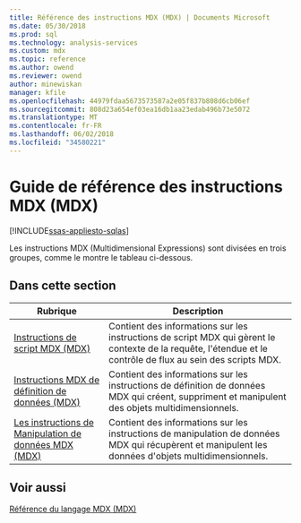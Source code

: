 ```yaml
---
title: Référence des instructions MDX (MDX) | Documents Microsoft
ms.date: 05/30/2018
ms.prod: sql
ms.technology: analysis-services
ms.custom: mdx
ms.topic: reference
ms.author: owend
ms.reviewer: owend
author: minewiskan
manager: kfile
ms.openlocfilehash: 44979fdaa5673573587a2e05f837b808d6cb06ef
ms.sourcegitcommit: 808d23a654ef03ea16db1aa23edab496b73e5072
ms.translationtype: MT
ms.contentlocale: fr-FR
ms.lasthandoff: 06/02/2018
ms.locfileid: "34580221"
---
```

# <a name="mdx-statement-reference-mdx"></a>Guide de référence des instructions MDX (MDX)
[!INCLUDE[ssas-appliesto-sqlas](../includes/ssas-appliesto-sqlas.md)]

  Les instructions MDX (Multidimensional Expressions) sont divisées en trois groupes, comme le montre le tableau ci-dessous.  
  
## <a name="in-this-section"></a>Dans cette section  
  
|Rubrique|Description|  
|-----------|-----------------|  
|[Instructions de script MDX &#40;MDX&#41;](../mdx/mdx-scripting-statements-mdx.md)|Contient des informations sur les instructions de script MDX qui gèrent le contexte de la requête, l'étendue et le contrôle de flux au sein des scripts MDX.|  
|[Instructions MDX de définition de données &#40;MDX&#41;](../mdx/mdx-data-definition-statements-mdx.md)|Contient des informations sur les instructions de définition de données MDX qui créent, suppriment et manipulent des objets multidimensionnels.|  
|[Les instructions de Manipulation de données MDX &#40;MDX&#41;](../mdx/mdx-data-manipulation-statements-mdx.md)|Contient des informations sur les instructions de manipulation de données MDX qui récupèrent et manipulent les données d'objets multidimensionnels.|  
  
## <a name="see-also"></a>Voir aussi  
 [Référence du langage MDX &#40;MDX&#41;](../mdx/mdx-language-reference-mdx.md)  
  
  
